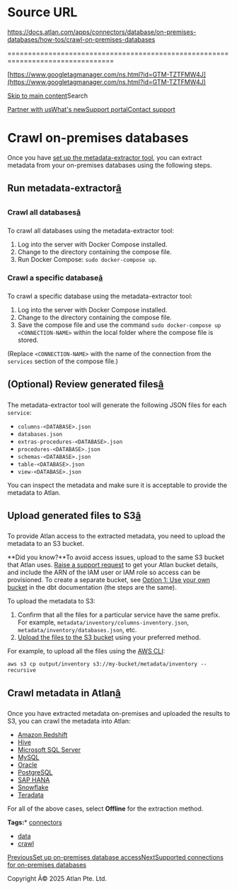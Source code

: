 # Source URL
https://docs.atlan.com/apps/connectors/database/on-premises-databases/how-tos/crawl-on-premises-databases

================================================================================

<!--
canonical: https://docs.atlan.com/apps/connectors/database/on-premises-databases/how-tos/crawl-on-premises-databases
link-alternate: https://docs.atlan.com/apps/connectors/database/on-premises-databases/how-tos/crawl-on-premises-databases
meta-description: Once you have [set up the metadata-extractor tool](/apps/connectors/database/on-premises-databases/how-tos/set-up-on-premises-database-access), you can extract metadata from your on-premises databases using the following steps.
meta-docsearch:docusaurus_tag: docs-default-current
meta-docsearch:language: en
meta-docsearch:version: current
meta-docusaurus_locale: en
meta-docusaurus_tag: docs-default-current
meta-docusaurus_version: current
meta-generator: Docusaurus v3.8.1
meta-og-description: Once you have [set up the metadata-extractor tool](/apps/connectors/database/on-premises-databases/how-tos/set-up-on-premises-database-access), you can extract metadata from your on-premises databases using the following steps.
meta-og-locale: en
meta-og-title: Crawl on-premises databases | Atlan Documentation
meta-og-url: https://docs.atlan.com/apps/connectors/database/on-premises-databases/how-tos/crawl-on-premises-databases
meta-twitter:card: summary_large_image
meta-viewport: width=device-width,initial-scale=1
title: Crawl on-premises databases | Atlan Documentation
-->

[https://www.googletagmanager.com/ns.html?id=GTM-TZTFMW4J](https://www.googletagmanager.com/ns.html?id=GTM-TZTFMW4J)

[Skip to main content](#__docusaurus_skipToContent_fallback)Search

[Partner with us](https://docs.google.com/forms/d/e/1FAIpQLScuAIhCm2GS7YFstrOjawbP8J7PUmOynQo7wI2yGCcCyEcVSw/viewform)[What's new](https://shipped.atlan.com/)[Support portal](https://atlan.zendesk.com/auth/v2/login/signin?return_to=https%3A%2F%2Fatlan.zendesk.com%2Fhc%2Fen-us&theme=hc&locale=en-us&brand_id=1900000425113&auth_origin=1900000425113%2Cfalse%2Ctrue)[Contact support](/support/submit-request)

Crawl on\-premises databases
============================

Once you have [set up the metadata\-extractor tool](/apps/connectors/database/on-premises-databases/how-tos/set-up-on-premises-database-access), you can extract metadata from your on\-premises databases using the following steps.

Run metadata\-extractor[â](#run-metadata-extractor "Direct link to Run metadata-extractor")
---------------------------------------------------------------------------------------------

### Crawl all databases[â](#crawl-all-databases "Direct link to Crawl all databases")

To crawl all databases using the metadata\-extractor tool:

1. Log into the server with Docker Compose installed.
2. Change to the directory containing the compose file.
3. Run Docker Compose: `sudo docker-compose up`.

### Crawl a specific database[â](#crawl-a-specific-database "Direct link to Crawl a specific database")

To crawl a specific database using the metadata\-extractor tool:

1. Log into the server with Docker Compose installed.
2. Change to the directory containing the compose file.
3. Save the compose file and use the command `sudo docker-compose up <CONNECTION-NAME>` within the local folder where the compose file is stored.

(Replace `<CONNECTION-NAME>` with the name of the connection from the `services` section of the compose file.)

(Optional) Review generated files[â](#optional-review-generated-files "Direct link to (Optional) Review generated files")
---------------------------------------------------------------------------------------------------------------------------

The metadata\-extractor tool will generate the following JSON files for each `service`:

* `columns-<DATABASE>.json`
* `databases.json`
* `extras-procedures-<DATABASE>.json`
* `procedures-<DATABASE>.json`
* `schemas-<DATABASE>.json`
* `table-<DATABASE>.json`
* `view-<DATABASE>.json`

You can inspect the metadata and make sure it is acceptable to provide the metadata to Atlan.

Upload generated files to S3[â](#upload-generated-files-to-s3 "Direct link to Upload generated files to S3")
--------------------------------------------------------------------------------------------------------------

To provide Atlan access to the extracted metadata, you need to upload the metadata to an S3 bucket.

**Did you know?**To avoid access issues, upload to the same S3 bucket that Atlan uses. [Raise a support request](/support/submit-request) to get your Atlan bucket details, and include the ARN of the IAM user or IAM role so access can be provisioned. To create a separate bucket, see [Option 1: Use your own bucket](/apps/connectors/etl-tools/dbt/how-tos/set-up-dbt-core) in the dbt documentation (the steps are the same).

To upload the metadata to S3:

1. Confirm that all the files for a particular service have the same prefix. For example, `metadata/inventory/columns-inventory.json`, `metadata/inventory/databases.json`, etc.
2. [Upload the files to the S3 bucket](https://docs.aws.amazon.com/AmazonS3/latest/userguide/upload-objects.html) using your preferred method.

For example, to upload all the files using the [AWS CLI](https://docs.aws.amazon.com/cli/latest/userguide/getting-started-install.html):

```
aws s3 cp output/inventory s3://my-bucket/metadata/inventory --recursive  

```

Crawl metadata in Atlan[â](#crawl-metadata-in-atlan "Direct link to Crawl metadata in Atlan")
-----------------------------------------------------------------------------------------------

Once you have extracted metadata on\-premises and uploaded the results to S3, you can crawl the metadata into Atlan:

* [Amazon Redshift](/apps/connectors/data-warehouses/amazon-redshift/how-tos/crawl-amazon-redshift)
* [Hive](/apps/connectors/database/hive/how-tos/crawl-hive)
* [Microsoft SQL Server](/apps/connectors/database/microsoft-sql-server/how-tos/crawl-microsoft-sql-server)
* [MySQL](/apps/connectors/database/mysql/how-tos/crawl-mysql)
* [Oracle](/apps/connectors/database/oracle/how-tos/crawl-oracle)
* [PostgreSQL](/apps/connectors/database/postgresql/how-tos/crawl-postgresql)
* [SAP HANA](/apps/connectors/database/sap-hana/how-tos/crawl-sap-hana)
* [Snowflake](/apps/connectors/data-warehouses/snowflake/how-tos/crawl-snowflake)
* [Teradata](/apps/connectors/database/teradata/how-tos/crawl-teradata)

For all of the above cases, select **Offline** for the extraction method.

**Tags:*** [connectors](/tags/connectors)
* [data](/tags/data)
* [crawl](/tags/crawl)

[PreviousSet up on\-premises database access](/apps/connectors/database/on-premises-databases/how-tos/set-up-on-premises-database-access)[NextSupported connections for on\-premises databases](/apps/connectors/database/on-premises-databases/references/supported-connections-for-on-premises-databases)

Copyright Â© 2025 Atlan Pte. Ltd.

